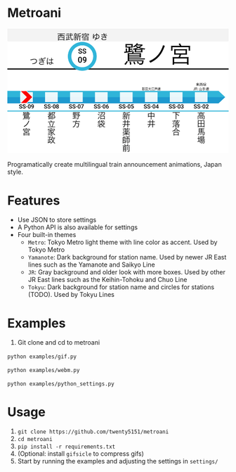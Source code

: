 # Metroani

![example](examples/example.gif)

Programatically create multilingual train announcement animations, Japan style.

# Features

- Use JSON to store settings
- A Python API is also available for settings
- Four built-in themes
    - `Metro`: Tokyo Metro light theme with line color as accent. Used by Tokyo Metro
    - `Yamanote`: Dark background for station name. Used by newer JR East lines such as the Yamanote and Saikyo Line
    - `JR`: Gray background and older look with more boxes. Used by other JR East lines such as the Keihin-Tohoku and Chuo Line
    - `Tokyu`: Dark background for station name and circles for stations (TODO). Used by Tokyu Lines

# Examples

1. Git clone and cd to metroani

`python examples/gif.py`

`python examples/webm.py`

`python examples/python_settings.py`


# Usage

1. `git clone https://github.com/twenty5151/metroani`
2. `cd metroani`
3. `pip install -r requirements.txt`
4. (Optional: install `gifsicle` to compress gifs)
5. Start by running the examples and adjusting the settings in `settings/`
